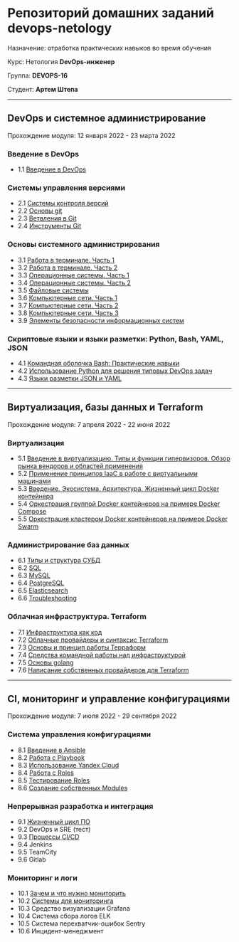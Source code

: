 # Репозиторий домашних заданий devops-netology

Назначение: отработка практических навыков во время обучения

Курс: Нетология **DevOps-инженер**

Группа: **DEVOPS-16**

Студент: **Артем Штепа**

---

## DevOps и системное администрирование

Прохождение модуля: 12 января 2022 - 23 марта 2022

### Введение в DevOps

- 1.1 [Введение в DevOps](homework/1.1/README.md)

### Системы управления версиями

- 2.1 [Системы контроля версий](homework/2.1/)
- 2.2 [Основы git](homework/2.2/)
- 2.3 [Ветвления в Git](homework/2.3/)
- 2.4 [Инструменты Git](homework/2.4/)

### Основы системного администрирования

- 3.1 [Работа в терминале. Часть 1](homework/3.1/)
- 3.2 [Работа в терминале. Часть 2](homework/3.2/)
- 3.3 [Операционные системы. Часть 1](homework/3.3/)
- 3.4 [Операционные системы. Часть 2](homework/3.4/)
- 3.5 [Файловые системы](homework/3.5/)
- 3.6 [Компьютерные сети. Часть 1](homework/3.6/)
- 3.7 [Компьютерные сети. Часть 2](homework/3.7/)
- 3.8 [Компьютерные сети. Часть 3](homework/3.8/)
- 3.9 [Элементы безопасности информационных систем](homework/3.9/)

### Скриптовые языки и языки разметки: Python, Bash, YAML, JSON

- 4.1 [Командная оболочка Bash: Практические навыки](homework/4.1/)
- 4.2 [Использование Python для решения типовых DevOps задач](homework/4.2/)
- 4.3 [Языки разметки JSON и YAML](homework/4.3/)

---

## Виртуализация, базы данных и Terraform

Прохождение модуля: 7 апреля 2022 - 22 июня 2022

### Виртуализация

- 5.1 [Введение в виртуализацию. Типы и функции гипервизоров. Обзор рынка вендоров и областей применения](homework/5.1/)
- 5.2 [Применение принципов IaaC в работе с виртуальными машинами](homework/5.2/)
- 5.3 [Введение. Экосистема. Архитектура. Жизненный цикл Docker контейнера](homework/5.3/)
- 5.4 [Оркестрация группой Docker контейнеров на примере Docker Compose](homework/5.4/)
- 5.5 [Оркестрация кластером Docker контейнеров на примере Docker Swarm](homework/5.5/)

### Администрирование баз данных

- 6.1 [Типы и структура СУБД](homework/6.1/)
- 6.2 [SQL](homework/6.2/)
- 6.3 [MySQL](homework/6.3/)
- 6.4 [PostgreSQL](homework/6.4/)
- 6.5 [Elasticsearch](homework/6.5/)
- 6.6 [Troubleshooting](homework/6.6/)

### Облачная инфраструктура. Terraform

- 7.1 [Инфраструктура как код](homework/7.1/)
- 7.2 [Облачные провайдеры и синтаксис Terraform](homework/7.2/)
- 7.3 [Основы и принцип работы Терраформ](homework/7.3/)
- 7.4 [Средства командной работы над инфраструктурой](homework/7.4/)
- 7.5 [Основы golang](homework/7.5/)
- 7.6 [Написание собственных провайдеров для Terraform](homework/7.6/)

---

## CI, мониторинг и управление конфигурациями

Прохождение модуля: 7 июля 2022 - 29 сентября 2022

### Система управления конфигурациями

- 8.1 [Введение в Ansible](homework/8.1/)
- 8.2 [Работа с Playbook](homework/8.2/)
- 8.3 [Использование Yandex Cloud](homework/8.3/)
- 8.4 [Работа с Roles](homework/8.4/)
- 8.5 [Тестирование Roles](homework/8.5/)
- 8.6 [Создание собственных Modules](homework/8.6/)

### Непрерывная разработка и интеграция

- 9.1 [Жизненный цикл ПО](homework/9.1/)
- 9.2 DevOps и SRE (тест)
- 9.3 [Процессы CI/CD](homework/9.3/)
- 9.4 Jenkins
- 9.5 TeamCity
- 9.6 Gitlab

### Мониторинг и логи

- 10.1 [Зачем и что нужно мониторить](homework/10.1/)
- 10.2 [Системы для мониторинга](homework/10.2/)
- 10.3 Средство визуализации Grafana
- 10.4 Система сбора логов ELK
- 10.5 Система перехватчик-ошибок Sentry
- 10.6 Инцидент-менеджмент
